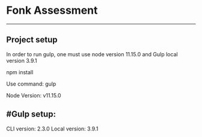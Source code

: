 # Fonk Assessment
-------------------------------------------

## Project setup

In order to run gulp, one must use node version 11.15.0 and Gulp local version 3.9.1

npm install

Use command:
gulp

Node Version:
v11.15.0

#Gulp setup:
-------------------------------------------
CLI version: 2.3.0
Local version: 3.9.1

